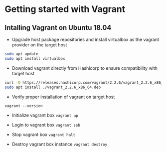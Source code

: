# Getting started with Vagrant 

## Intalling Vagrant on Ubuntu 18.04
- Upgrade host package repositories and install virtualbox as the vagrant provider on the target host

```bash
sudo apt update
sudo apt install virtualbox
```

- Download vagrant directly from Hashicorp to ensure compatibility with target host

```bash
curl -O https://releases.hashicorp.com/vagrant/2.2.6/vagrant_2.2.6_x86_64.deb
sudo apt install ./vagrant_2.2.6_x86_64.deb
```

- Verify proper installation of vagrant on target host

`vagrant --version`

- Initialize vagrant box ```vagrant up```

- Login to vagrant box ```vagrant ssh```

- Stop vagrant box ```vagrant halt```

- Destroy vagrant box instance 	```vagrant destroy```


